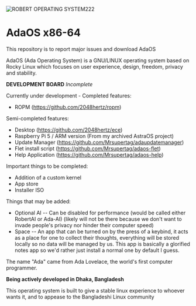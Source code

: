 ![ROBERT OPERATING SYSTEM222](https://github.com/user-attachments/assets/b67bb628-6d52-4db3-bb84-4bcc648794bb)

# AdaOS x86-64

This repository is to report major issues and download AdaOS

AdaOS (Ada Operating System) is a GNU/LINUX operating system based on Rocky Linux which focuses on user experience, design, freedom, privacy and stability.

**DEVELOPMENT BOARD**
*Incomplete*

Currently under development -
Completed features:
- ROPM (https://github.com/2048hertz/ropm)

Semi-completed features:
- Desktop (https://github.com/2048hertz/ece)
- Raspberry Pi 5 / ARM version (From my archived AstraOS project)
- Update Manager (https://github.com/Mrsupertag/adaupdatemanager)
- Flet install script (https://github.com/Mrsupertag/adaos-flet)
- Help Application (https://github.com/Mrsupertag/adaos-help)

Important things to be completed:
- Addition of a custom kernel
- App store
- Installer ISO

Things that may be added:
- Optional AI -- Can be disabled for performance (would be called either RobertAI or Ada-AI) (likely will not be there because we don't want to invade people's privacy nor hinder their computer speed)
- Space -- An app that can be turned on by the press of a keybind, it acts as a place for one to collect their thoughts, everything will be stored locally so no data will be managed by us. This app is basically a glorified notes app so we'd rather just install a normal one by default I guess.

The name "Ada" came from Ada Lovelace, the world's first computer programmer.

**Being actively developed in Dhaka, Bangladesh**

This operating system is built to give a stable linux experience to whoever wants it, and to appease to the Bangladeshi Linux community
